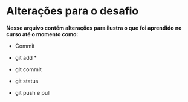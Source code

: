 # Alterações para o desafio

**Nesse arquivo contém alterações para ilustra o que foi aprendido no curso até o momento como:**

- Commit

- git add *

- git commit

- git status

- git push e pull

  